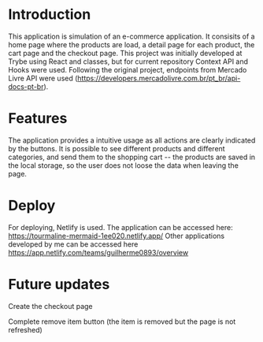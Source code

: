 # Introduction

This application is simulation of an e-commerce application. It consisits of a home page where the products are load, a detail page for each product, the cart page and the checkout page. This project was initially developed at Trybe using React and classes, but for current repository Context API and Hooks were used. Following the original project, endpoints from Mercado Livre API were used (https://developers.mercadolivre.com.br/pt_br/api-docs-pt-br). 

# Features

The application provides a intuitive usage as all actions are clearly indicated by the buttons. It is possible to see different products and different categories, and send them to the shopping cart -- the products are saved in the local storage, so the user does not loose the data when leaving the page. 

# Deploy

For deploying, Netlify is used. The application can be accessed here: https://tourmaline-mermaid-1ee020.netlify.app/
Other applications developed by me can be accessed here https://app.netlify.com/teams/guilherme0893/overview

# Future updates

Create the checkout page

Complete remove item button (the item is removed but the page is not refreshed)
